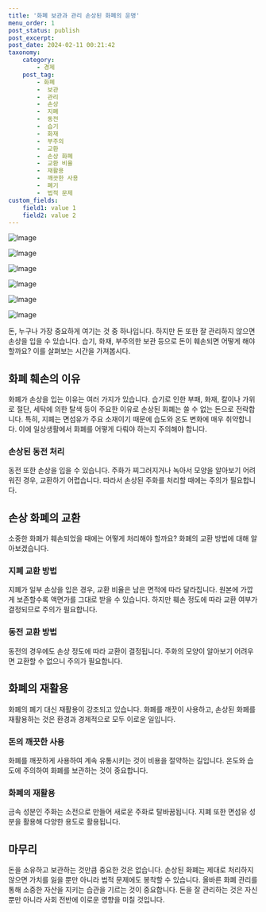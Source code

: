 ```yaml
---
title: '화폐 보관과 관리 손상된 화폐의 운명'
menu_order: 1
post_status: publish
post_excerpt: 
post_date: 2024-02-11 00:21:42
taxonomy:
    category:
        - 경제
    post_tag:
        - 화폐
        -  보관
        -  관리
        -  손상
        -  지폐
        -  동전
        -  습기
        -  화재
        -  부주의
        -  교환
        -  손상 화폐
        -  교환 비율
        -  재활용
        -  깨끗한 사용
        -  폐기
        -  법적 문제
custom_fields:
    field1: value 1
    field2: value 2
---
```


![Image](https://imgnews.pstatic.net/image/025/2024/02/10/0003340678_001_20240210124101047.jpg?type=w647)

![Image](https://imgnews.pstatic.net/image/025/2024/02/10/0003340678_002_20240210124101121.jpg?type=w647)

![Image](https://imgnews.pstatic.net/image/025/2024/02/10/0003340678_003_20240210124101146.jpg?type=w647)

![Image](https://imgnews.pstatic.net/image/025/2024/02/10/0003340678_004_20240210124101174.jpg?type=w647)

![Image](https://imgnews.pstatic.net/image/025/2024/02/10/0003340678_005_20240210124101229.jpg?type=w647)

![Image](https://imgnews.pstatic.net/image/025/2024/02/10/0003340678_006_20240210124101284.jpg?type=w647)

돈, 누구나 가장 중요하게 여기는 것 중 하나입니다. 하지만 돈 또한 잘 관리하지 않으면 손상을 입을 수 있습니다. 습기, 화재, 부주의한 보관 등으로 돈이 훼손되면 어떻게 해야 할까요? 이를 살펴보는 시간을 가져봅시다.
## 화폐 훼손의 이유
화폐가 손상을 입는 이유는 여러 가지가 있습니다. 습기로 인한 부패, 화재, 칼이나 가위로 절단, 세탁에 의한 탈색 등이 주요한 이유로 손상된 화폐는 쓸 수 없는 돈으로 전락합니다. 특히, 지폐는 면섬유가 주요 소재이기 때문에 습도와 온도 변화에 매우 취약합니다. 이에 일상생활에서 화폐를 어떻게 다뤄야 하는지 주의해야 합니다.
### 손상된 동전 처리
동전 또한 손상을 입을 수 있습니다. 주화가 찌그러지거나 녹아서 모양을 알아보기 어려워진 경우, 교환하기 어렵습니다. 따라서 손상된 주화를 처리할 때에는 주의가 필요합니다.
## 손상 화폐의 교환
소중한 화폐가 훼손되었을 때에는 어떻게 처리해야 할까요? 화폐의 교환 방법에 대해 알아보겠습니다.
### 지폐 교환 방법
지폐가 일부 손상을 입은 경우, 교환 비율은 남은 면적에 따라 달라집니다. 원본에 가깝게 보존할수록 액면가를 그대로 받을 수 있습니다. 하지만 훼손 정도에 따라 교환 여부가 결정되므로 주의가 필요합니다.
### 동전 교환 방법
동전의 경우에도 손상 정도에 따라 교환이 결정됩니다. 주화의 모양이 알아보기 어려우면 교환할 수 없으니 주의가 필요합니다.
## 화폐의 재활용
화폐의 폐기 대신 재활용이 강조되고 있습니다. 화폐를 깨끗이 사용하고, 손상된 화폐를 재활용하는 것은 환경과 경제적으로 모두 이로운 일입니다.
### 돈의 깨끗한 사용
화폐를 깨끗하게 사용하여 계속 유통시키는 것이 비용을 절약하는 길입니다. 온도와 습도에 주의하여 화폐를 보관하는 것이 중요합니다.
### 화폐의 재활용
금속 성분인 주화는 소전으로 만들어 새로운 주화로 탈바꿈됩니다. 지폐 또한 면섬유 성분을 활용해 다양한 용도로 활용됩니다.
## 마무리
돈을 소유하고 보관하는 것만큼 중요한 것은 없습니다. 손상된 화폐는 제대로 처리하지 않으면 가치를 잃을 뿐만 아니라 법적 문제에도 봉착할 수 있습니다. 올바른 화폐 관리를 통해 소중한 자산을 지키는 습관을 기르는 것이 중요합니다. 돈을 잘 관리하는 것은 자신뿐만 아니라 사회 전반에 이로운 영향을 미칠 것입니다.

